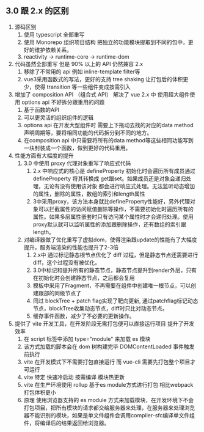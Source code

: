 ## 3.0 跟 2.x 的区别
1. 源码区别
   1. 使用 typescript 全部重写
   2. 使用 Monorepo 组织项目结构 把独立的功能模块提取到不同的包中，更好的维护依赖关系。
   3. reactivity -> runtime-core -> runtime-dom
2. 代码虽然全部重写 但是 90% 以上的 API 仍然兼容 2.x
   1. 移除了不常用的 api 例如 inline-template filter等
   2. vue3采用函数式的写法，更好的支持 tree shaking 让打包后的体积更少，使得 transition 等一些组件变成按需引入
3. 增加了 composition API （组合式 API） 解决了 vue 2.x 中 使用超大组件使用 options api 不好拆分跟重用的问题
   1. 基于函数的API
   2. 可以更灵活的组织组件的逻辑
   3. options api 在开发大型组件时 需要上下拖动去找的对应的data method 声明周期等，要将相同功能的代码拆分到不同的地方。
   4. 在composition api 中只需要将所有的data method等这些相同功能写到一块封装成一个函数，做到更好的代码重用。
4. 性能方面有大幅度的提升
   1. 3.0 中使用 proxy 代理对象重写了响应式代码
      1. 2.x 中响应式的核心是 defineProperty 初始化时会遍历所有成员通过 defineProperty 将其转换成 get跟set。如果成员还是对象会递归处理，无论有没有使用该对象 都会进行响应式处理。无法监听动态增加的属性，删除的属性，数组的索引和length属性
      2. 3中采用proxy，该方法本身就比defineProperty性能好，另外代理对象可以拦截属性的访问赋值删除等操作，不需要初始化时遍历所有的属性。如果多层属性嵌套时只有访问某个属性时才会递归处理。使用proxy默认就可以监听属性的添加跟删除操作，还有数组的索引跟length。
   2. 对编译器做了优化重写了虚拟dom，使得渲染跟update的性能有了大幅度提升，服务端渲染的性能也提升了2-3倍
      1. 2.x中 通过标记静态根节点优化了 diff 过程，但是静态节点还需要进行diff，这个过程没有被优化。
      2. 3.0中标记和提升所有的静态节点，静态节点提升到render外层，只有在初始化时会创建静态节点，之后都会复用
      1. 模板中采用了Fragment，不再需要在组件中创建唯一根节点，可以创建跟部的同级节点了      
      2. 同过 blockTree + patch flag实现了靶向更新, 通过patchflag标记动态节点，blockTree收集动态节点，diff时只比对动态节点。
      3. 缓存事件函数，减少了不必要的更新操作。
5. 提供了 vite 开发工具，在开发阶段无需打包便可以直接运行项目 提升了开发效率
   1. 在 script 标签中添加 type="module" 来加载 es 模块
   2. 该方式加载的脚本会在 dom 树构建完毕 DOMContentLoaded 事件触发前执行
   3. vite 在开发模式下不需要打包直接运行 而 vue-cli 需要先打包整个项目才可运行
   4. vite 特定 快速冷启动 按需编译 模块热更新
   5. vite 在生产环境使用 rollup 基于es module方式进行打包 相比webpack打包体积更小
   6. 原理 使用浏览器支持的 es module 方式来加载模块，在开发环境下不会打包项目，把所有模块的请求都交给服务器来处理，在服务器来处理浏览器不能识别的模块，如果是单文件组件会调用compiler-sfc编译单文件组件，将编译后的结果返回给浏览器。